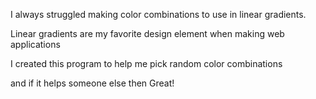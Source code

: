 I always struggled making color combinations to use in linear gradients.

Linear gradients are my favorite design element when making web applications

I created this program to help me pick random color combinations

and if it helps someone else then Great!
